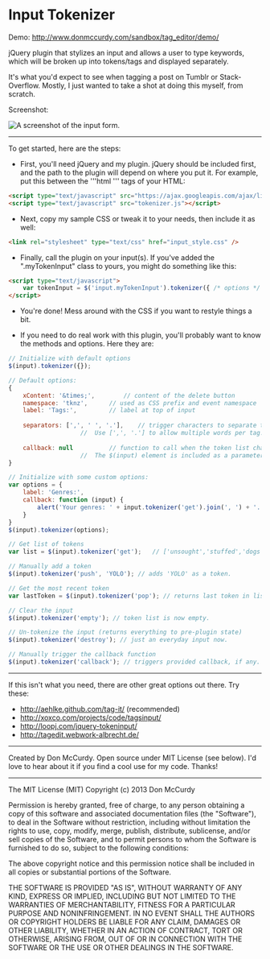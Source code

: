 Input Tokenizer
===============

Demo: http://www.donmccurdy.com/sandbox/tag_editor/demo/

jQuery plugin that stylizes an input and allows a user to type keywords, which will be broken up into tokens/tags and displayed separately. 

It's what you'd expect to see when tagging a post on Tumblr or Stack-Overflow. Mostly, I just wanted to take a shot at doing this myself, from scratch.

Screenshot:

![A screenshot of the input form.](http://www.donmccurdy.net/sandbox/tag_editor/demo/screenshot3.png)

- - -

To get started, here are the steps:

* First, you'll need jQuery and my plugin. jQuery should be included first, and the path to the plugin will depend on where you put it. For example, put this between the '''html <head></head>''' tags of your HTML:

```html
<script type="text/javascript" src="https://ajax.googleapis.com/ajax/libs/jquery/1.9.1/jquery.min.js" ></script>
<script type="text/javascript" src="tokenizer.js"></script>
```

* Next, copy my sample CSS or tweak it to your needs, then include it as well:

```html
<link rel="stylesheet" type="text/css" href="input_style.css" />
```

* Finally, call the plugin on your input(s). If you've added the ".myTokenInput" class to yours, you might do something like this:

```html
<script type="text/javascript">
	var tokenInput = $('input.myTokenInput').tokenizer({ /* options */ });
</script>
```

* You're done! Mess around with the CSS if you want to restyle things a bit.

* If you need to do real work with this plugin, you'll probably want to know the methods and options. Here they are:

```javascript
// Initialize with default options
$(input).tokenizer({});

// Default options:
{
	xContent: '&times;', 		// content of the delete button
	namespace: 'tknz', 		// used as CSS prefix and event namespace
	label: 'Tags:', 		// label at top of input
	
	separators: [',', ' ', '.'], 	// trigger characters to separate tokens. 
				  	// 	Use [',', '.'] to allow multiple words per tag.
				  	
	callback: null 			// function to call when the token list changes. 
					// 	The $(input) element is included as a parameter.
}

// Initialize with some custom options:
var options = {
	label: 'Genres:',
	callback: function (input) {
		alert('Your genres: ' + input.tokenizer('get').join(', ') + '.');
	}
}
$(input).tokenizer(options);

// Get list of tokens
var list = $(input).tokenizer('get'); 	// ['unsought','stuffed','dogs']

// Manually add a token
$(input).tokenizer('push', 'YOLO'); // adds 'YOLO' as a token.

// Get the most recent token
var lastToken = $(input).tokenizer('pop'); // returns last token in list.

// Clear the input
$(input).tokenizer('empty'); // token list is now empty.

// Un-tokenize the input (returns everything to pre-plugin state)
$(input).tokenizer('destroy'); // just an everyday input now.

// Manually trigger the callback function
$(input).tokenizer('callback'); // triggers provided callback, if any.


```

- - -

If this isn't what you need, there are other great options out there. Try these:

* http://aehlke.github.com/tag-it/ (recommended)
* http://xoxco.com/projects/code/tagsinput/
* http://loopj.com/jquery-tokeninput/
* http://tagedit.webwork-albrecht.de/

- - -

Created by Don McCurdy. Open source under MIT License (see below). I'd love to hear about it if you find a cool use for my code. Thanks! 

- - -

The MIT License (MIT)
Copyright (c) 2013 Don McCurdy

Permission is hereby granted, free of charge, to any person obtaining a copy of this software and associated documentation files (the "Software"), to deal in the Software without restriction, including without limitation the rights to use, copy, modify, merge, publish, distribute, sublicense, and/or sell copies of the Software, and to permit persons to whom the Software is furnished to do so, subject to the following conditions:

The above copyright notice and this permission notice shall be included in all copies or substantial portions of the Software.

THE SOFTWARE IS PROVIDED "AS IS", WITHOUT WARRANTY OF ANY KIND, EXPRESS OR IMPLIED, INCLUDING BUT NOT LIMITED TO THE WARRANTIES OF MERCHANTABILITY, FITNESS FOR A PARTICULAR PURPOSE AND NONINFRINGEMENT. IN NO EVENT SHALL THE AUTHORS OR COPYRIGHT HOLDERS BE LIABLE FOR ANY CLAIM, DAMAGES OR OTHER LIABILITY, WHETHER IN AN ACTION OF CONTRACT, TORT OR OTHERWISE, ARISING FROM, OUT OF OR IN CONNECTION WITH THE SOFTWARE OR THE USE OR OTHER DEALINGS IN THE SOFTWARE.

